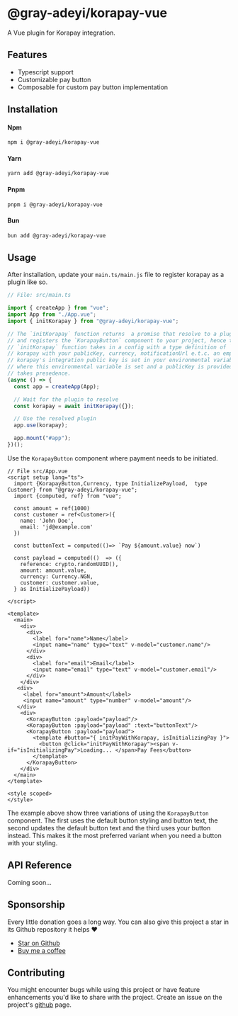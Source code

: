 # @gray-adeyi/korapay-vue

A Vue plugin for Korapay integration. 

## Features

- Typescript support
- Customizable pay button
- Composable for custom pay button implementation

## Installation

#### **Npm**

```bash
npm i @gray-adeyi/korapay-vue
```

#### **Yarn**

```bash
yarn add @gray-adeyi/korapay-vue
```

#### **Pnpm**

```bash
pnpm i @gray-adeyi/korapay-vue
```

#### **Bun**

```bash
bun add @gray-adeyi/korapay-vue
```

## Usage

After installation, update your `main.ts/main.js` file to register korapay as a
plugin like so.

```typescript
// File: src/main.ts

import { createApp } from "vue";
import App from "./App.vue";
import { initKorapay } from "@gray-adeyi/korapay-vue";

// The `initKorapay` function returns  a promise that resolve to a plugin that loads Korapay pay-in/collection script
// and registers the `KorapayButton` component to your project, hence the reason for re-writing it like so. The
// `initKorapay` function takes in a config with a type definition of `KorapayInitConfig` which let's you configure
// korapay with your publicKey, currency, notificationUrl e.t.c. an empty object may passed as seen below if your
// korapay's integration public key is set in your environmental variables as `VITE_KORAPAY_PUBLIC_KEY`. In a situation
// where this environmental variable is set and a publicKey is provided in the configs, the publicKey in the configs
// takes presedence.
(async () => {
  const app = createApp(App);

  // Wait for the plugin to resolve
  const korapay = await initKorapay({});

  // Use the resolved plugin
  app.use(korapay);

  app.mount("#app");
})();
```

Use the `KorapayButton` component where payment needs to be initiated.

```vue
// File src/App.vue
<script setup lang="ts">
  import {KorapayButton,Currency, type InitializePayload,  type Customer} from "@gray-adeyi/korapay-vue";
  import {computed, ref} from "vue";

  const amount = ref(1000)
  const customer = ref<Customer>({
    name: 'John Doe',
    email: 'jd@example.com'
  })

  const buttonText = computed(()=> `Pay ${amount.value} now`)
  
  const payload = computed(()  => ({
    reference: crypto.randomUUID(),
    amount: amount.value,
    currency: Currency.NGN,
    customer: customer.value,
  } as InitializePayload))
  
</script>

<template>
  <main>
    <div>
      <div>
        <label for="name">Name</label>
        <input name="name" type="text" v-model="customer.name"/>
      </div>
      <div>
        <label for="email">Email</label>
        <input name="email" type="text" v-model="customer.email"/>
      </div>
    </div>
   <div>
     <label for="amount">Amount</label>
     <input name="amount" type="number" v-model="amount"/>
   </div> 
    <div>
      <KorapayButton :payload="payload"/>
      <KorapayButton :payload="payload" :text="buttonText"/>
      <KorapayButton :payload="payload">
        <template #button="{ initPayWithKorapay, isInitializingPay }">
          <button @click="initPayWithKorapay"><span v-if="isInitializingPay">Loading... </span>Pay Fees</button>
        </template>
      </KorapayButton>
    </div>
  </main>
</template>

<style scoped>
</style>
```
The example above show three variations of using the `KorapayButton` component. The first uses the default button
styling and button text, the second updates the default button text and the third uses your button instead. This
makes it the most preferred variant when you need a button with your styling.

## API Reference

Coming soon...

## Sponsorship

Every little donation goes a long way. You can also give this project a star in
its Github repository it helps ♥️

- [Star on Github](https://www.github.com/gray-adeyi/korapay-vue)
- [Buy me a coffee](https://www.buymeacoffee.com/jigani)

## Contributing

You might encounter bugs while using this project or have feature enhancements
you'd like to share with the project. Create an issue on the project's
[github](https://www.github.com/gray-adeyi/korapay-vue) page.
